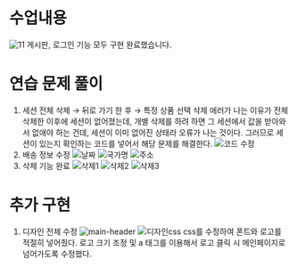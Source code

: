 # 수업내용
![11](https://github.com/minseo121/20220994_SERVLET/assets/122244556/b52c71ce-acac-452a-9887-172adeac43d6)
게시판, 로그인 기능 모두 구현 완료했습니다.
# 연습 문제 풀이
1. 세션 전체 삭제 → 뒤로 가기 한 후 → 특정 상품 선택 삭제
   에러가 나는 이유가 전체삭제한 이후에 세션이 없어졌는데, 개별 삭제를 하려 하면 그 세션에서 값을 받아와서 없애야 하는 건데, 세션이 이미 없어진 상태라 오류가 나는 것이다.
   그러므로 세션이 있는지 확인하는 코드를 넣어서 해당 문제를 해결한다.
   ![코드 수정](https://github.com/minseo121/20220994_SERVLET/assets/122244556/29c0c984-f9a4-40e4-b5e4-ac3b276af0a4)
2. 배송 정보 수정
   ![날짜](https://github.com/minseo121/20220994_SERVLET/assets/122244556/9c7a5f9a-e313-4197-b8e2-fe182155fd05)
   ![국가명](https://github.com/minseo121/20220994_SERVLET/assets/122244556/ed983ecf-527e-4cc9-967b-1ae76fb53f33)
   ![주소](https://github.com/minseo121/20220994_SERVLET/assets/122244556/9fd8c074-2780-4d40-89aa-8d1971922713)
3. 삭제 기능 완료
   ![삭제1](https://github.com/minseo121/20220994_SERVLET/assets/122244556/b54b6604-2c2e-4674-bb67-6b573e7b7d83)
   ![삭제2](https://github.com/minseo121/20220994_SERVLET/assets/122244556/a0e89c18-2621-4f5b-9509-b62450684637)
   ![삭제3](https://github.com/minseo121/20220994_SERVLET/assets/122244556/562ac27c-6f31-426d-bf94-e22021c01b97)

# 추가 구현
1. 디자인 전체 수정
   ![main-header](https://github.com/minseo121/20220994_SERVLET/assets/122244556/0bf36bbd-3f8a-40ec-a901-1a50940ed30c)
   ![디자인css](https://github.com/minseo121/20220994_SERVLET/assets/122244556/28aa7358-ae3b-49a7-b73a-40f0dfc67431)
   css를 수정하여 폰트와 로고를 적절히 넣어줬다.
   로고 크기 조정 및 a 태그를 이용해서 로고 클릭 시 메인페이지로 넘어가도록 수정했다.
